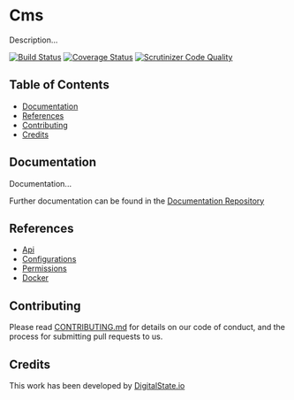 # Cms

Description...

[![Build Status](https://travis-ci.org/DigitalState/Cms.svg?branch=develop)](https://travis-ci.org/DigitalState/Cms)
[![Coverage Status](https://coveralls.io/repos/github/DigitalState/Cms/badge.svg?branch=develop)](https://coveralls.io/github/DigitalState/Cms?branch=develop)
[![Scrutinizer Code Quality](https://scrutinizer-ci.com/g/DigitalState/Cms/badges/quality-score.png?b=develop)](https://scrutinizer-ci.com/g/DigitalState/Cms/?branch=develop)

## Table of Contents

- [Documentation](#documentation)
- [References](#references)
- [Contributing](#contributing)
- [Credits](#credits)

## Documentation

Documentation...

Further documentation can be found in the [Documentation Repository](https://github.com/DigitalState/Documentation)

## References

- [Api](references/api.md)
- [Configurations](references/configurations.md)
- [Permissions](references/permissions.md)
- [Docker](references/docker.md)

## Contributing

Please read [CONTRIBUTING.md](CONTRIBUTING.md) for details on our code of conduct, and the process for submitting pull requests to us.

## Credits

This work has been developed by [DigitalState.io](http://digitalstate.io)
